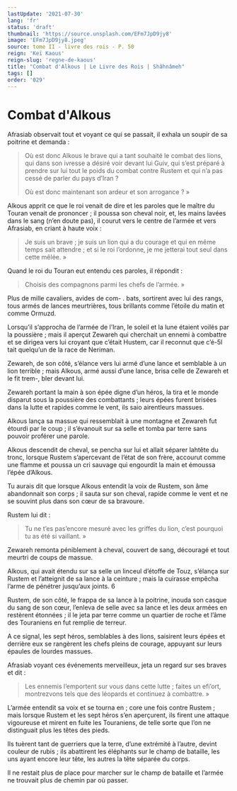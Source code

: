 ```yaml
---
lastUpdate: '2021-07-30'
lang: 'fr'
status: 'draft'
thumbnail: 'https://source.unsplash.com/EFm7JpD9jy8'
image: 'EFm7JpD9jy8.jpeg'
source: tome II - livre des rois - P. 50
reign: 'Keï Kaous'
reign-slug: 'regne-de-kaous'
title: "Combat d'Alkous | Le Livre des Rois | Shâhnâmeh"
tags: []
order: '029'
---
```


<!-- LTeX: language=fr -->

# Combat d'Alkous

Afrasiab observait tout et voyant ce qui se passait, il exhala un soupir de sa poitrine et demanda :

> Où est donc Alkous le brave qui a tant souhaité le combat des lions, qui dans son ivresse a désiré voir devant lui Guiv, qui s’est préparé à prendre sur lui tout le poids du combat contre Rustem et qui n’a pas cessé de parler du pays d’Iran ?
>
> Où est donc maintenant son ardeur et son arrogance ? »

Alkous apprit ce que le roi venait de dire et les paroles que le maître du Touran venait de prononcer ; il poussa son cheval noir, et, les mains lavées dans le sang (n’en doute pas), il courut vers le centre de l’armée et vers Afrasiab, en criant à haute voix :

> Je suis un brave ; je suis un lion qui a du courage et qui en même temps sait attendre ; et si le roi l’ordonne, je me jetterai tout seul dans cette mêlée. »

Quand le roi du Touran eut entendu ces paroles, il répondit :

> Choisis des compagnons parmi les chefs de l’armée. »

Plus de mille cavaliers, avides de com-
. bats, sortirent avec lui des rangs, tous armés de lances meurtrières, tous brillants comme l’étoile du matin et comme Ormuzd.

Lorsqu’il s’approcha de l’armée de l’Iran, le soleil et la lune étaient voilés par la poussière ; mais il aperçut Zewareh qui cherchait un ennemi à combattre et se dirigea vers lui croyant que c’était Hustem, car il reconnut que c’é-5l tait quelqu’un de la race de Neriman.

Zewareh, de son côté, s’élance vers lui armé d’une lance et semblable à un lion terrible ; mais Alkous, armé aussi d’une lance, brisa celle de Zewareh et le fit trem-, bler devant lui.

Zewareh portant la main à son épée digne d’un héros, la tira et le monde disparut sous la poussière des combattants ; leurs épées furent brisées dans la lutte et rapides comme le vent, ils saio airentleurs massues.

Alkous lança sa massue qui ressemblait à une montagne et Zewareh fut étourdi par le coup ; il s’évanouit sur sa selle et tomba par terre sans pouvoir proférer une parole.

Alkous descendit de cheval, se pencha sur lui et allait séparer lahtête du tronc, lorsque Rustem s’apercevant de l’état de son frère, accourut comme une flamme et poussa un cri sauvage qui engourdit la main et émoussa l’épée d’Alkous.

Tu aurais dit que lorsque Alkous entendit la voix de Rustem, son âme abandonnait son corps ; il sauta sur son cheval, rapide comme le vent et ne se souvint plus dans son cœur de sa bravoure.

Rustem lui dit :

> Tu ne t’es pas’encore mesuré avec les griffes du lion, c’est pourquoi tu as été si vaillant. »

Zewareh remonta péniblement à cheval, couvert de sang, découragé et tout meurtri de coups de massue.

Alkous, qui avait étendu sur sa selle un linceul d’étoffe de Touz, s’élança sur Rustem et l’atteignit de sa lance à la ceinture ; mais la cuirasse empêcha l’arme de pénétrer jusqu’aux joints.
6

Rustem, de son côté, le frappa de sa lance à la poitrine, inouda son casque du sang de son cœur, l’enleva de selle avec sa lance et les deux armées en restèrent étonnées ; il le jeta par terre comme un quartier de roche et l’âme des Touraniens en fut remplie de terreur.

A ce signal, les sept héros, semblables à des lions, saisirent leurs épées et derrière eux se rangèrent les chefs pleins de courage, appuyant sur leurs épaules de lourdes massues.

Afrasiab voyant ces événements merveilleux, jeta un regard sur ses braves et dit :

> Les ennemis l’emportent sur vous dans cette lutte ; faites un efi’ort, montrezvons tels que des léopards et continuez à combattre. »

L’armée entendit sa voix et se tourna en ; core une fois contre Rustem ; mais lorsque Rustem et les sept héros s’en aperçurent, ils firent une attaque vigoureuse et mirent en fuite les Touraniens, de telle sorte que l’on ne distinguait plus les têtes des pieds.

Ils tuèrent tant de guerriers que la terre, d’une extrémité à l’autre, devint couleur de rubis ; ils abattirent les éléphants sur le champ de bataille, les uns ayant encore leur tête, les autres la tête séparée du corps.

Il ne restait plus de place pour marcher sur le champ de bataille et l’armée ne trouvait plus de chemin par où passer.
